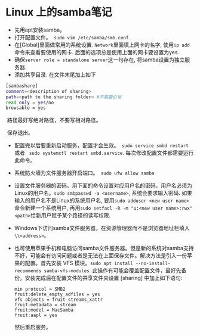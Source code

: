 # Linux 上的samba笔记

- 先用apt安装samba。
- 打开配置文件。` sudo vim /etc/samba/smb.conf`. 
- 在[Global]里面做常用的系统设置. `Network`里面填上网卡的名字, 使用`ip add`命令来查看要使用的网卡. 后面的选项总是使用上面的网卡要设置为yes.
- 确保`server role = standalone server`这一句存在, 将samba设置为独立服务器.
- 添加共享目录. 在文件末尾加上如下

```bash
[sambashare]
comment=<description of sharing>
path=<path to the sharing folder> #不需要引号
read only = yes/no
browsable = yes
```

​	路径最好写绝对路径，不要写相对路径。

​	保存退出。

- 配置完以后要重新启动服务，配置才会生效。` sudo service smbd restart` 或者 ` sudo systemctl restart smbd.service`. 每次修改配置文件都需要运行此命令。

- 系统防火墙为文件服务器开启端口。` sudo ufw allow samba`

- 设置文件服务器的密码。用下面的命令设置对应用户名的密码，用户名必须为Linux的用户名。` sudo smbpasswd -a <username> `, 系统会要求输入密码. 如果输入的用户名不是Linux的系统用户名, 要用`sudo adduser <new user name>`命令新建一个系统用户, 再用`sudo setfacl -R -m "u:<new user name>:rwx" <path>`给新用户赋予某个路径的读写权限.

-  Windows下访问samba文件服务器。在资源管理器而不是浏览器地址栏填入 `\\<address>`。

- 也可使用苹果手机和电脑访问samba文件服务器。但是新的系统对samba支持不好，可能会有访问问题或者是无法在上面保存文件。解决方法是引入一份苹果的配置。首先安装 VFS 模块。`sudo apt install --no-install-recommends samba-vfs-modules`. 此操作有可能会覆盖配置文件，最好先备份。安装完成后在配置文件的共享文件夹设置 [sharing] 中加上如下语句: 

  ```
  min protocol = SMB2
  fruit:delete_empty_adfiles = yes
  vfs objects = fruit streams_xattr
  fruit:metadata = stream
  fruit:model = MacSamba
  fruit:aapl = yes
  ```

  然后重启服务。